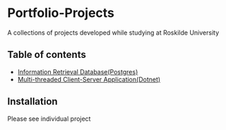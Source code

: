 # Portfolio-Projects

A collections of projects developed while studying at Roskilde University

## Table of contents
* [Information Retrieval Database(Postgres)](/tree/master/JSONTransferProtocolApp)
* [Multi-threaded Client-Server Application(Dotnet)](#general-info)

## Installation
Please see individual project